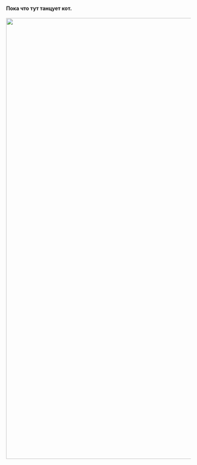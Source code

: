 #### Пока что тут танцует кот.
<img width="1200" src="https://media.tenor.com/odivpWLQNGkAAAAM/catbailando.gif"/>
